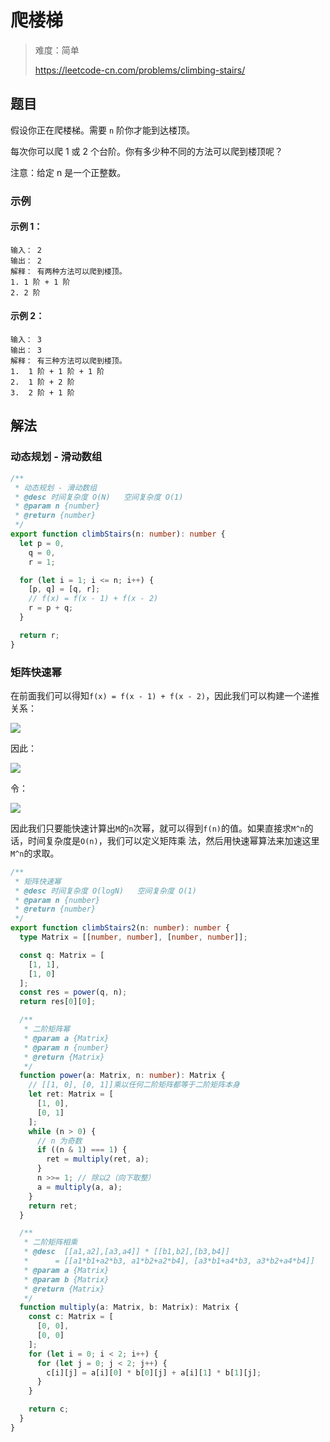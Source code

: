 # 爬楼梯

> 难度：简单
>
> https://leetcode-cn.com/problems/climbing-stairs/

## 题目

假设你正在爬楼梯。需要 `n` 阶你才能到达楼顶。

每次你可以爬 1 或 2 个台阶。你有多少种不同的方法可以爬到楼顶呢？

注意：给定 n 是一个正整数。

### 示例

#### 示例 1：

```
输入： 2
输出： 2
解释： 有两种方法可以爬到楼顶。
1. 1 阶 + 1 阶
2. 2 阶
```

#### 示例 2：

```
输入： 3
输出： 3
解释： 有三种方法可以爬到楼顶。
1.  1 阶 + 1 阶 + 1 阶
2.  1 阶 + 2 阶
3.  2 阶 + 1 阶
```

## 解法

### 动态规划 - 滑动数组

```typescript
/**
 * 动态规划 - 滑动数组
 * @desc 时间复杂度 O(N)   空间复杂度 O(1)
 * @param n {number}
 * @return {number}
 */
export function climbStairs(n: number): number {
  let p = 0,
    q = 0,
    r = 1;

  for (let i = 1; i <= n; i++) {
    [p, q] = [q, r];
    // f(x) = f(x - 1) + f(x - 2)
    r = p + q;
  }

  return r;
}
```

### 矩阵快速幂

在前面我们可以得知`f(x) = f(x - 1) + f(x - 2)`，因此我们可以构建一个递推关系：

<img src="http://latex.codecogs.com/gif.latex?\begin{bmatrix}1&1\\1&0\end{bmatrix}\begin{bmatrix}f(n)\\f(n-1)\end{bmatrix}=\begin{bmatrix}f(n)+f(n-1)\\f(n)\end{bmatrix}=\begin{bmatrix}f(n+1)\\f(n)\end{bmatrix}" />

因此：

<img src="http://latex.codecogs.com/gif.latex?\begin{bmatrix}f(n+1)\\f(n)\end{bmatrix}=\begin{bmatrix}1&1\\1&0\end{bmatrix}^n\begin{bmatrix}f(1)\\f(0)\end{bmatrix}" />

令：

<img src="http://latex.codecogs.com/gif.latex?M=\begin{bmatrix}1&1\\1&0\end{bmatrix}" />

因此我们只要能快速计算出`M`的`n`次幂，就可以得到`f(n)`的值。如果直接求`M^n`的话，时间复杂度是`O(n)`，我们可以定义矩阵乘
法，然后用快速幂算法来加速这里`M^n`的求取。

```typescript
/**
 * 矩阵快速幂
 * @desc 时间复杂度 O(logN)   空间复杂度 O(1)
 * @param n {number}
 * @return {number}
 */
export function climbStairs2(n: number): number {
  type Matrix = [[number, number], [number, number]];

  const q: Matrix = [
    [1, 1],
    [1, 0]
  ];
  const res = power(q, n);
  return res[0][0];

  /**
   * 二阶矩阵幂
   * @param a {Matrix}
   * @param n {number}
   * @return {Matrix}
   */
  function power(a: Matrix, n: number): Matrix {
    // [[1, 0], [0, 1]]乘以任何二阶矩阵都等于二阶矩阵本身
    let ret: Matrix = [
      [1, 0],
      [0, 1]
    ];
    while (n > 0) {
      // n 为奇数
      if ((n & 1) === 1) {
        ret = multiply(ret, a);
      }
      n >>= 1; // 除以2（向下取整）
      a = multiply(a, a);
    }
    return ret;
  }

  /**
   * 二阶矩阵相乘
   * @desc  [[a1,a2],[a3,a4]] * [[b1,b2],[b3,b4]]
   *      = [[a1*b1+a2*b3, a1*b2+a2*b4], [a3*b1+a4*b3, a3*b2+a4*b4]]
   * @param a {Matrix}
   * @param b {Matrix}
   * @return {Matrix}
   */
  function multiply(a: Matrix, b: Matrix): Matrix {
    const c: Matrix = [
      [0, 0],
      [0, 0]
    ];
    for (let i = 0; i < 2; i++) {
      for (let j = 0; j < 2; j++) {
        c[i][j] = a[i][0] * b[0][j] + a[i][1] * b[1][j];
      }
    }

    return c;
  }
}
```
